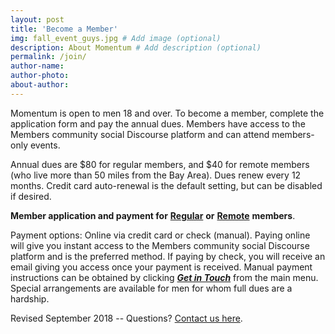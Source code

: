 ```yaml
---
layout: post
title: 'Become a Member'
img: fall_event_guys.jpg # Add image (optional)
description: About Momentum # Add description (optional)
permalink: /join/
author-name: 
author-photo: 
about-author: 
---
```


Momentum is open to men 18 and over. To become a member, complete the application form and pay the annual dues. Members have access to the Members community social Discourse platform and can attend members-only events. 

Annual dues are $80 for regular members, and $40 for remote members (who live more than 50 miles from the Bay Area). Dues renew every 12 months. Credit card auto-renewal is the default setting, but can be disabled if desired.

**Member application and payment for** [**Regular**](https://momentum4men.memberful.com/checkout?plan=22178) **or** [**Remote**](https://momentum4men.memberful.com/checkout?plan=24440) **members**.

Payment options: Online via credit card or check (manual). Paying online will give you instant access to the Members community social Discourse platform and is the preferred method. If paying by check, you will receive an email giving you access once your payment is received. Manual payment instructions can be obtained by clicking [_**Get in Touch**_](../contact/) from the main menu. Special arrangements are available for men for whom full dues are a hardship.

Revised September 2018  -- Questions? [Contact us here](../contact/).
